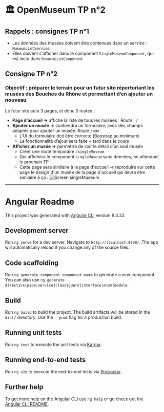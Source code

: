 # :classical_building: OpenMuseum TP n°2

## Rappels : consignes TP n°1

- Les données des musées doivent être contenues dans un service : `MuseumListService`
- Elles doivent s'afficher dans le component `SingleMuseumComponent`, qui est inclu dans `MuseumListComponent`

## Consigne TP n°2

### Objectif : préparer le terrain pour un futur site répertoriant les musées des Bouches du Rhône et permettant d’en ajouter un nouveau

Le futur site aura 3 pages, et donc 3 routes :
- **Page d’accueil →** affiche la liste de tous les musées . *Route : `/`*
- **Ajouter un musée →** contiendra un formulaire, avec des champs adaptés pour ajouter un musée. *Route `/add`*
  - L’UI du formulaire doit être correcte (Boostrap au minimum)
  - La fonctionnalité d’ajout sera faite + tard dans le cours
- **Afficher un musée →** permettra de voir le détail d’un seul musée
  - Créer une route temporaire `/singleMuseum`
  - Qui affichera le component `singleMuseum` sans données, en attendant le prochain TP
  - Cette page sera similaire à la page d'accueil → reproduire sur cette page le design d'un musée de la page d'accueil qui devra être similaire à ça : ![Screen singleMuseum](https://i.ibb.co/5x1ZRRP/tp-2-angular.jpg)

---

# Angular Readme

This project was generated with [Angular CLI](https://github.com/angular/angular-cli) version 8.3.22.

## Development server

Run `ng serve` for a dev server. Navigate to `http://localhost:4200/`. The app will automatically reload if you change any of the source files.

## Code scaffolding

Run `ng generate component component-name` to generate a new component. You can also use `ng generate directive|pipe|service|class|guard|interface|enum|module`.

## Build

Run `ng build` to build the project. The build artifacts will be stored in the `dist/` directory. Use the `--prod` flag for a production build.

## Running unit tests

Run `ng test` to execute the unit tests via [Karma](https://karma-runner.github.io).

## Running end-to-end tests

Run `ng e2e` to execute the end-to-end tests via [Protractor](http://www.protractortest.org/).

## Further help

To get more help on the Angular CLI use `ng help` or go check out the [Angular CLI README](https://github.com/angular/angular-cli/blob/master/README.md).
